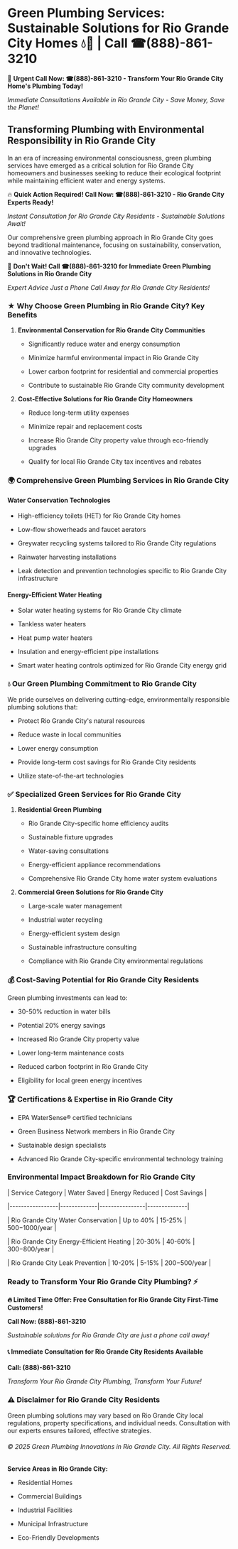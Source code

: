 # Green Plumbing Services: Sustainable Solutions for Rio Grande City Homes 💧🌿 | Call ☎(888)-861-3210

🚨 **Urgent Call Now: ☎(888)-861-3210 - Transform Your Rio Grande City Home's Plumbing Today!**
*Immediate Consultations Available in Rio Grande City - Save Money, Save the Planet!*

## Transforming Plumbing with Environmental Responsibility in Rio Grande City

In an era of increasing environmental consciousness, green plumbing services have emerged as a critical solution for Rio Grande City homeowners and businesses seeking to reduce their ecological footprint while maintaining efficient water and energy systems. 

🔥 **Quick Action Required! Call Now: ☎(888)-861-3210 - Rio Grande City Experts Ready!**
*Instant Consultation for Rio Grande City Residents - Sustainable Solutions Await!*

Our comprehensive green plumbing approach in Rio Grande City goes beyond traditional maintenance, focusing on sustainability, conservation, and innovative technologies.

🚨 **Don't Wait! Call ☎(888)-861-3210 for Immediate Green Plumbing Solutions in Rio Grande City**
*Expert Advice Just a Phone Call Away for Rio Grande City Residents!*

### ★ Why Choose Green Plumbing in Rio Grande City? Key Benefits

1. **Environmental Conservation for Rio Grande City Communities** 
   - Significantly reduce water and energy consumption
   - Minimize harmful environmental impact in Rio Grande City
   - Lower carbon footprint for residential and commercial properties
   - Contribute to sustainable Rio Grande City community development

2. **Cost-Effective Solutions for Rio Grande City Homeowners** 
   - Reduce long-term utility expenses
   - Minimize repair and replacement costs
   - Increase Rio Grande City property value through eco-friendly upgrades
   - Qualify for local Rio Grande City tax incentives and rebates

### 🌍 Comprehensive Green Plumbing Services in Rio Grande City

#### Water Conservation Technologies
- High-efficiency toilets (HET) for Rio Grande City homes
- Low-flow showerheads and faucet aerators
- Greywater recycling systems tailored to Rio Grande City regulations
- Rainwater harvesting installations
- Leak detection and prevention technologies specific to Rio Grande City infrastructure

#### Energy-Efficient Water Heating
- Solar water heating systems for Rio Grande City climate
- Tankless water heaters
- Heat pump water heaters
- Insulation and energy-efficient pipe installations
- Smart water heating controls optimized for Rio Grande City energy grid

### 💧 Our Green Plumbing Commitment to Rio Grande City

We pride ourselves on delivering cutting-edge, environmentally responsible plumbing solutions that:
- Protect Rio Grande City's natural resources
- Reduce waste in local communities
- Lower energy consumption
- Provide long-term cost savings for Rio Grande City residents
- Utilize state-of-the-art technologies

### ✅ Specialized Green Services for Rio Grande City

1. **Residential Green Plumbing**
   - Rio Grande City-specific home efficiency audits
   - Sustainable fixture upgrades
   - Water-saving consultations
   - Energy-efficient appliance recommendations
   - Comprehensive Rio Grande City home water system evaluations

2. **Commercial Green Solutions for Rio Grande City**
   - Large-scale water management
   - Industrial water recycling
   - Energy-efficient system design
   - Sustainable infrastructure consulting
   - Compliance with Rio Grande City environmental regulations

### 💰 Cost-Saving Potential for Rio Grande City Residents

Green plumbing investments can lead to:
- 30-50% reduction in water bills
- Potential 20% energy savings
- Increased Rio Grande City property value
- Lower long-term maintenance costs
- Reduced carbon footprint in Rio Grande City
- Eligibility for local green energy incentives

### 🏆 Certifications & Expertise in Rio Grande City

- EPA WaterSense® certified technicians
- Green Business Network members in Rio Grande City
- Sustainable design specialists
- Advanced Rio Grande City-specific environmental technology training

### Environmental Impact Breakdown for Rio Grande City

| Service Category | Water Saved | Energy Reduced | Cost Savings |
|-----------------|-------------|----------------|--------------|
| Rio Grande City Water Conservation | Up to 40% | 15-25% | $500-$1000/year |
| Rio Grande City Energy-Efficient Heating | 20-30% | 40-60% | $300-$800/year |
| Rio Grande City Leak Prevention | 10-20% | 5-15% | $200-$500/year |

### Ready to Transform Your Rio Grande City Plumbing? ⚡

**🔥 Limited Time Offer: Free Consultation for Rio Grande City First-Time Customers!**

**Call Now: (888)-861-3210**
*Sustainable solutions for Rio Grande City are just a phone call away!*

#### 📞 Immediate Consultation for Rio Grande City Residents Available

**Call: (888)-861-3210**
*Transform Your Rio Grande City Plumbing, Transform Your Future!*

### ⚠️ Disclaimer for Rio Grande City Residents

Green plumbing solutions may vary based on Rio Grande City local regulations, property specifications, and individual needs. Consultation with our experts ensures tailored, effective strategies.

###### © 2025 Green Plumbing Innovations in Rio Grande City. All Rights Reserved.

**Service Areas in Rio Grande City:** 
- Residential Homes
- Commercial Buildings
- Industrial Facilities
- Municipal Infrastructure
- Eco-Friendly Developments